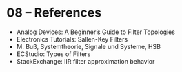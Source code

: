 # 08 – References

- Analog Devices: A Beginner’s Guide to Filter Topologies
- Electronics Tutorials: Sallen-Key Filters
- M. Buß, Systemtheorie, Signale und Systeme, HSB
- ECStudio: Types of Filters
- StackExchange: IIR filter approximation behavior
